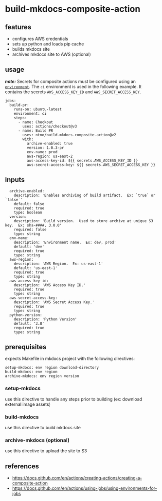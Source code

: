 # build-mkdocs-composite-action
## features
- configures AWS credentials
- sets up python and loads pip cache
- builds mkdocs site
- archives mkdocs site to AWS (optional)

## usage
*__note:__* Secrets for composite actions must be configured using an [`environment`](https://docs.github.com/en/actions/using-jobs/using-environments-for-jobs).  The `ci` environment is used in the following example.  It contains the secrets `AWS_ACCESS_KEY_ID` and `AWS_SECRET_ACCESS_KEY`.

```
jobs:
  build-pr:
    runs-on: ubuntu-latest
    environment: ci
    steps: 
      - name: Checkout
        uses: actions/checkout@v3
      - name: Build PR
        uses: ntno/build-mkdocs-composite-action@v2
        with:
          archive-enabled: true
          version: 1.0.3-pr
          env-name: prod
          aws-region: us-east-2
          aws-access-key-id: ${{ secrets.AWS_ACCESS_KEY_ID }}
          aws-secret-access-key: ${{ secrets.AWS_SECRET_ACCESS_KEY }}
```

## inputs
```
  archive-enabled:
    description: 'Enables archiving of build artifact.  Ex: `true` or `false`'
    default: false
    required: true
    type: boolean
  version:
    description: 'Build version.  Used to store archive at unique S3 key.  Ex: sha-####, 3.0.0'
    required: false
    type: string
  env-name:
    description: 'Environment name.  Ex: dev, prod'
    default: 'dev'
    required: true
    type: string
  aws-region:
    description: 'AWS Region.  Ex: us-east-1'
    default: 'us-east-1'
    required: true
    type: string                      
  aws-access-key-id:
    description: 'AWS Access Key ID.'
    required: true
    type: string
  aws-secret-access-key:
    description: 'AWS Secret Access Key.'
    required: true
    type: string
  python-version:
    description: 'Python Version'
    default: '3.8'
    required: true
    type: string
```

## prerequisites
expects Makefile in mkdocs project with the following directives:
```
setup-mkdocs: env region download-directory
build-mkdocs: env region
archive-mkdocs: env region version
```
### setup-mkdocs
use this directive to handle any steps prior to building (ex: download external image assets)

### build-mkdocs
use this directive to build mkdocs site

### archive-mkdocs (optional)
use this directive to upload the site to S3

## references
- https://docs.github.com/en/actions/creating-actions/creating-a-composite-action
- https://docs.github.com/en/actions/using-jobs/using-environments-for-jobs